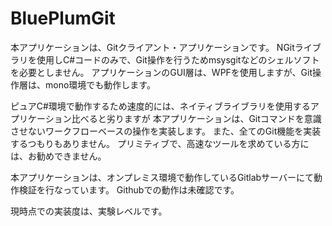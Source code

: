 BluePlumGit
===========

本アプリケーションは、Gitクライアント・アプリケーションです。
NGitライブラリを使用しC#コードのみで、Git操作を行うためmsysgitなどのシェルソフトを必要としません。
アプリケーションのGUI層は、WPFを使用しますが、Git操作層は、mono環境でも動作します。

ピュアC#環境で動作するため速度的には、ネイティブライブラリを使用するアプリケーション比べると劣りますが
本アプリケーションは、Gitコマンドを意識させないワークフローベースの操作を実装します。
また、全てのGit機能を実装するつもりもありません。
プリミティブで、高速なツールを求めている方には、お勧めできません。

本アプリケーションは、オンプレミス環境で動作しているGitlabサーバーにて動作検証を行なっています。
Githubでの動作は未確認です。

現時点での実装度は、実験レベルです。
